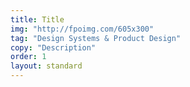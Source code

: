 ```yaml
---
title: Title
img: "http://fpoimg.com/605x300"
tag: "Design Systems & Product Design"
copy: "Description"
order: 1
layout: standard
---
```


<div class="page">

</div>
